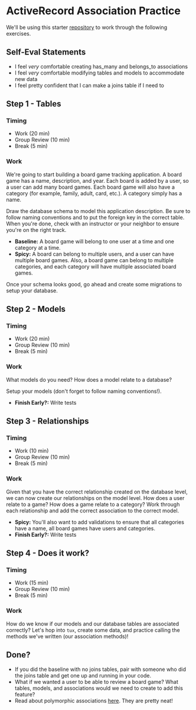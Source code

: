 # ActiveRecord Association Practice

We'll be using this starter [repository](https://github.com/turingschool-examples/sinatra-active-record-skeleton) to work through the following exercises.

## Self-Eval Statements

*   I feel _very_ comfortable creating has_many and belongs_to associations
*   I feel _very_ comfortable modifying tables and models to accommodate new data
*   I feel pretty confident that I can make a joins table if I need to

## Step 1 - Tables

### Timing

*   Work (20 min)
*   Group Review (10 min)
*   Break (5 min)

### Work

We're going to start building a board game tracking application. A board game has a name, description, and year. Each board is added by a user, so a user can add many board games. Each board game will also have a category (for example, family, adult, card, etc.). A category simply has a name.

Draw the database schema to model this application description. Be sure to follow naming conventions and to put the foreign key in the correct table. When you're done, check with an instructor or your neighbor to ensure you're on the right track.

*   **Baseline:** A board game will belong to one user at a time and one category at a time.  
*   **Spicy:** A board can belong to multiple users, and a user can have multiple board games. Also, a board game can belong to multiple categories, and each category will have multiple associated board games.

Once your schema looks good, go ahead and create some migrations to setup your database.

## Step 2 - Models

### Timing

*   Work (20 min)
*   Group Review (10 min)
*   Break (5 min)

### Work

What models do you need? How does a model relate to a database?

Setup your models (don't forget to follow naming conventions!).

*   **Finish Early?:** Write tests

## Step 3 - Relationships

### Timing

*   Work (10 min)
*   Group Review (10 min)
*   Break (5 min)

### Work

Given that you have the correct relationship created on the database level, we can now create our relationships on the model level. How does a user relate to a game? How does a game relate to a category? Work through each relationship and add the correct association to the correct model.

*   **Spicy:** You'll also want to add validations to ensure that all categories have a name, all board games have users and categories.
*   **Finish Early?:** Write tests

## Step 4 - Does it work?

### Timing

*   Work (15 min)
*   Group Review (10 min)
*   Break (5 min)

### Work

How do we know if our models and our database tables are associated correctly? Let's hop into `tux`, create some data, and practice calling the methods we've written (our association methods)!


## Done?

*   If you did the baseline with no joins tables, pair with someone who did the joins table and get one up and running in your code.
*   What if we wanted a user to be able to review a board game? What tables, models, and associations would we need to create to add this feature?
*   Read about polymorphic associations [here](http://guides.rubyonrails.org/association_basics.html#polymorphic-associations). They are pretty neat!

